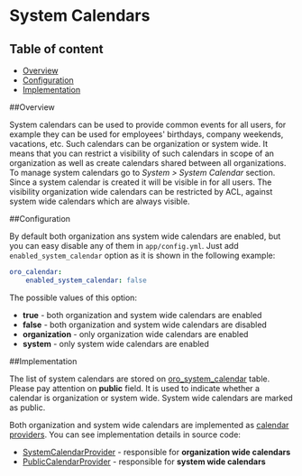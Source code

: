 System Calendars
================

Table of content
-----------------
- [Overview](#overview)
- [Configuration](#configuration)
- [Implementation](#implementation)

##Overview

System calendars can be used to provide common events for all users, for example they can be used for employees' birthdays, company weekends, vacations, etc. Such calendars can be organization or system wide. It means that you can restrict a visibility of such calendars in scope of an organization as well as create calendars shared between all organizations. To manage system calendars go to *System > System Calendar* section. Since a system calendar is created it will be visible in for all users. The visibility organization wide calendars can be restricted by ACL, against system wide calendars which are always visible.

##Configuration

By default both organization ans system wide calendars are enabled, but you can easy disable any of them in `app/config.yml`. Just add `enabled_system_calendar` option as it is shown in the following example:

``` yml
oro_calendar:
    enabled_system_calendar: false
```

The possible values of this option:

- **true** - both organization and system wide calendars are enabled
- **false** - both organization and system wide calendars are disabled
- **organization** - only organization wide calendars are enabled
- **system** - only system wide calendars are enabled

##Implementation

The list of system calendars are stored on [oro_system_calendar](../../Entity/SystemCalendar.php) table. Please pay attention on **public** field. It is used to indicate whether a calendar is organization or system wide. System wide calendars are marked as public.

Both organization and system wide calendars are implemented as [calendar providers](provider.md). You can see implementation details in source code:

- [SystemCalendarProvider](../../Provider/SystemCalendarProvider.php) - responsible for **organization wide calendars**
- [PublicCalendarProvider](../../Provider/PublicCalendarProvider.php) - responsible for **system wide calendars**
